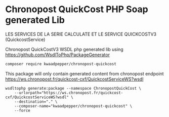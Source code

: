 # Chronopost QuickCost PHP Soap generated Lib

 LES SERVICES DE LA SERIE CALCULATE ET LE SERVICE QUICKCOSTV3 (QuickcostService)

Chronopost QuickCostV3 WSDL php generated lib using https://github.com/WsdlToPhp/PackageGenerator

```sh
composer require kwaadpepper/chronopost-quickcost
```

This package will only contain generated content from chronopost endpoint https://ws.chronopost.fr/quickcost-cxf/QuickcostServiceWS?wsdl

    wsdltophp generate:package --namespace ChronopostQuickCost \
        --urlorpath="https://ws.chronopost.fr/quickcost-cxf/QuickcostServiceWS?wsdl" \
        --destination="." \
        --composer-name="kwaadpepper/chronopost-quickcost" \
        --force

